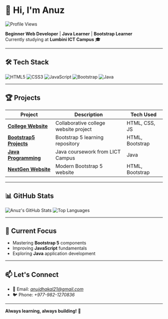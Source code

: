 # 👋 Hi, I'm Anuz

![Profile Views](https://komarev.com/ghpvc/?username=anuz-net&label=Profile%20Views&color=0e75b6&style=flat)

**Beginner Web Developer** | **Java Learner** | **Bootstrap Learner**  
Currently studying at **Lumbini ICT Campus** 🎓

---

## 🛠️ Tech Stack

![HTML5](https://img.shields.io/badge/HTML5-E34F26?style=flat&logo=html5&logoColor=white)
![CSS3](https://img.shields.io/badge/CSS3-1572B6?style=flat&logo=css3&logoColor=white)
![JavaScript](https://img.shields.io/badge/JavaScript-F7DF1E?style=flat&logo=javascript&logoColor=black)
![Bootstrap](https://img.shields.io/badge/Bootstrap-563D7C?style=flat&logo=bootstrap&logoColor=white)
![Java](https://img.shields.io/badge/Java-007396?style=flat&logo=java&logoColor=white)

---

## 🏆 Projects

| Project | Description | Tech Used |
|---------|-------------|-----------|
| **[College Website](https://github.com/anuz-net/College-Website)** | Collaborative college website project | HTML, CSS, JS |
| **[Bootstrap5 Projects](https://github.com/anuz-net/Bootstrap5)** | Bootstrap 5 learning repository | HTML, Bootstrap |
| **[Java Programming](https://github.com/anuz-net/JavaProgrammingClass)** | Java coursework from LICT Campus | Java |
| **[NextGen Website](https://github.com/anuz-net/nextGen-website)** | Modern Bootstrap 5 website | HTML, Bootstrap |

---

## 📊 GitHub Stats

![Anuz's GitHub Stats](https://github-readme-stats.vercel.app/api?username=anuz-net&show_icons=true&theme=radical)
![Top Languages](https://github-readme-stats.vercel.app/api/top-langs/?username=anuz-net&layout=compact&theme=radical)

---

## 🌱 Current Focus

- Mastering **Bootstrap 5** components
- Improving **JavaScript** fundamentals
- Exploring **Java** application development

---

## 📫 Let's Connect

- 📧 Email: *anujdhakal21@gmail.com*
- 🐦 Phone: *+977-982-1270836*

---

**Always learning, always building!** 🚀
